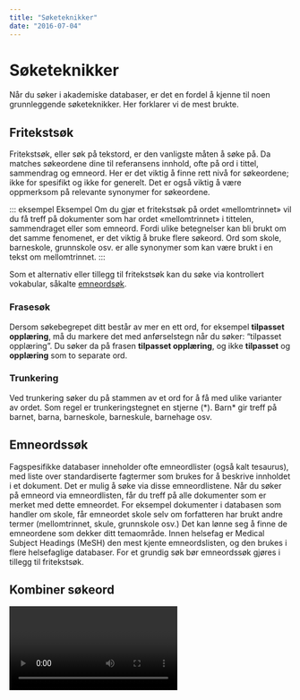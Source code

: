 ```yaml
---
title: "Søketeknikker"
date: "2016-07-04"
---
```


# Søketeknikker
Når du søker i akademiske databaser, er det en fordel å kjenne til noen grunnleggende søketeknikker. Her forklarer vi de mest brukte.

## Fritekstsøk

Fritekstsøk, eller søk på tekstord, er den vanligste måten å søke på. Da matches søkeordene dine til referansens innhold, ofte på ord i tittel, sammendrag og emneord. Her er det viktig å finne rett nivå for søkeordene; ikke for spesifikt og ikke for generelt. Det er også viktig å være oppmerksom på relevante synonymer for søkeordene.

::: eksempel Eksempel 
Om du gjør et fritekstsøk på ordet «mellomtrinnet» vil du få treff på dokumenter som har ordet «mellomtrinnet» i tittelen, sammendraget eller som emneord. Fordi ulike betegnelser kan bli brukt om det samme fenomenet, er det viktig å bruke flere søkeord. Ord som skole, barneskole, grunnskole osv. er alle synonymer som kan være brukt i en tekst om mellomtrinnet.
:::

Som et alternativ eller tillegg til fritekstsøk kan du søke via kontrollert vokabular, såkalte [emneordsøk](#emneordssøk).

### Frasesøk
Dersom søkebegrepet ditt består av mer en ett ord, for eksempel **tilpasset opplæring**, må du markere det med anførselstegn når du søker: “tilpasset opplæring”. Du søker da på frasen **tilpasset opplæring**, og ikke **tilpasset** og **opplæring** som to separate ord.

### Trunkering
Ved trunkering søker du på stammen av et ord for å få med ulike varianter av ordet. Som regel er trunkeringstegnet en stjerne (\*).  Barn\* gir treff på barnet, barna, barneskole, barneskule, barnehage osv.

## Emneordssøk
Fagspesifikke databaser inneholder ofte emneordlister (også kalt tesaurus), med liste over standardiserte fagtermer som brukes for å beskrive innholdet i et dokument. Det er mulig å søke via disse emneordlistene. Når du søker på emneord via emneordlisten, får du treff på alle dokumenter som er merket med dette emneordet. For eksempel dokumenter i databasen som handler om skole, får emneordet skole selv om forfatteren har brukt andre termer (mellomtrinnet, skule, grunnskole osv.) Det kan lønne seg å finne de emneordene som dekker ditt temaområde. Innen helsefag er Medical Subject Headings (MeSH) den mest kjente emneordslisten, og den brukes i flere helsefaglige databaser. For et grundig søk bør emneordssøk gjøres i tillegg til fritekstsøk.

## Kombiner søkeord

<Video id="V20SCScsECE" />

Når du har valgt alle relevante søkeord, må du tenke gjennom hvordan de skal kombineres. I de fleste databaser kan du kombinere søkeord på tre forskjellige måter: med OG/AND, ELLER/OR, IKKE/NOT. Dette kalles å søke med boolske operatorer.

### Kombinasjon med AND

Dersom du velger å kombinere to søkeord med AND, får du bare treff på litteratur som omhandler begge ordene. Kombinasjoner med AND spisser søket, og bidrar til å **begrense** antall treff.

Eksempel: Søk på **Diabetes AND Livskvalitet** gir bare treff på litteratur hvor **begge** søkeordene diabetes og livskvalitet forekommer.

<ClientOnly>
  <Venn 
    v-bind:sets="[
        {sets: ['Diabetes'], size: 12}, 
        {sets: ['Livskvalitet'], size: 12},
        {sets: ['Diabetes','Livskvalitet'], size: 3}
    ]" 
    text="Treff for AND-søk"
    type="and" />
</ClientOnly>

### Kombinasjon med OR

Dersom du velger å kombinere to søkeord med OR, får du treff som inneholder det ene, det andre eller begge søkeordene. Kombinasjoner med OR utvider søket og gir deg **flere** treff. OR brukes som regel ved synonyme søkeord.

Eksempel: Søk på **Diabetes OR Sukkersyke** gir treff på litteratur som inneholder søkeordene diabetes eller sukkersyke, eller begge deler.

<ClientOnly>
  <Venn 
    v-bind:sets="[
        {sets: ['Diabetes'], size: 12}, 
        {sets: ['Sukkersyke'], size: 12},
        {sets: ['Diabetes','Sukkersyke'], size: 3}
    ]" 
    text="Treff for OR-søk"
    type="or" />
</ClientOnly>

### Kombinasjon med NOT

Dersom du velger å kombinere to søkeord med NOT, får du treff på dokumenter som inneholder det første søkeordet mens doukumentene som inneholder det andre søkeordet (søkeordet etter etter NOT) utelates. Bruk NOT-operatoren med forsiktighet, da den potensielt kan ekskludere relevant litteratur.

Eksempel: Søk på **Diabetes NOT Svangerskapsdiabetes** gir treff på litteratur som inneholder søkeordet diabetes, men utelater samtidig all litteratur hvor søkeordet svangerskapsdiabetes forekommer i referansen.

<ClientOnly>
  <Venn 
    v-bind:sets="[
        {sets: ['Diabetes','Svangerskaps- diabetes'], size: 3},
        {sets: ['Diabetes'], size: 12}, 
        {sets: ['Svangerskaps- diabetes'], size: 12},
    ]" 
    text="Treff for NOT-søk"
    type="not" />
</ClientOnly>


## Bruk av søketabell

Tabellen nedenfor har tre kolonner, en for hvert av de tre tematiske elementene i problemstillingen. Først kombineres de synonyme søkeordene i hver kolonne med ELLER, så kombineres resultatene for hver av de tre kolonnene med OG.

Denne framgangsmåten kan brukes på de aller fleste prosjekter.

Problemstilling: «Hvordan har globaliseringen påvirket sosiale ulikheter innenfor utdanningssystemet?» 

:::: søketabell 
::: tabell
Globalisering

**OR**

Globalisation

**OR**

Globalization

**OR** 

"Global approach*"
:::

::: kombinator
**AND**
:::

::: tabell
Inequalit*

**OR**

Inequit*

**OR**

"Equal opportunit*"
:::

::: kombinator
**AND**
:::

::: tabell
Utdanning*

**OR**

Skole*

**OR**

Education*

**OR**

School*

:::
::::

[Vil du prøve selv? Trykk her og fyll inn med dine egne søkeord.](/docs/soketabell.docx)


## Siteringssøk

Noen databaser og søkeverktøy, f. eks. Web of Science og Google Scholar, gir informasjon om siteringer. Det vil si hvor mange og hvilke artikler som har sitert en gitt artikkel eller annen type dokument. Hvor ofte et dokument er sitert, kan si kan si noe om hvor stor gjennomslagskraft dokumentet har hatt på fagområdet. Klikker du på lenken «Cited by» i Google Scholar, får du opp en liste med siteringer. En slik liste kan brukes til å løfte fram sentrale dokumenter og nøkkelforfattere.

## Let i referanselister
Det er ikke bare ved å foreta søk i databaser du finner god og kvalitetssikret informasjon. Hvis du har funnet en vitenskapelig artikkel som er midt i blinken for din oppgave, kan artikkelens referanseliste vise til annen aktuell litteratur som du kan bruke.
